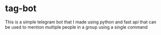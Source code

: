 # tag-bot
This is a simple telegram bot that I made using python and fast api that can be used to mention multiple people in a group using a single command

